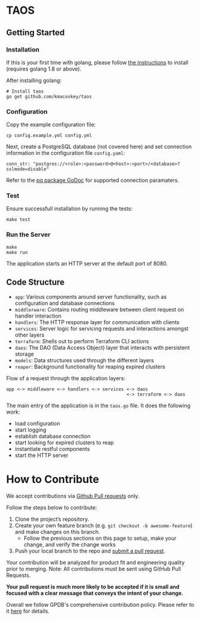# TAOS 

## Getting Started

### Installation

If this is your first time with golang, please follow [the instructions](https://golang.org/doc/install) to install (requires golang 1.8 or above).

After installing golang:

```shell
# Install taos
go get github.com/kmacoskey/taos
```

### Configuration

Copy the example configuration file:

```shell
cp config.example.yml config.yml
```

Next, create a PostgreSQL database (not covered here) and set connection information in the configuration file `config.yaml`:

```
conn_str: "postgres://<role>:<password>@<host>:<port>/<database>?sslmode=disable"
```

Refer to the [pq package GoDoc](https://godoc.org/github.com/lib/pq) for supported connection paramaters.

### Test

Ensure successfull installation by running the tests:

```shell
make test
```

### Run the Server

```shell
make
make run
```

The application starts an HTTP server at the default port of 8080. 

## Code Structure

* `app`: Various components around server functionality, such as configuration and database connections 
* `middlerware`: Contains routing middleware between client request on handler interaction
* `handlers`: The HTTP response layer for communication with clients
* `services`: Server logic for servicing requests and interactions amongst other layers
* `terraform`: Shells out to perform Terraform CLI actions
* `daos`: The DAO (Data Access Object) layer that interacts with persistent storage
* `models`: Data structures used through the different layers
* `reaper`: Background functionality for reaping expired clusters

Flow of a request through the application layers:

```
app <-> middleware <-> handlers <-> services <-> daos
                                             <-> terraform <-> daos
```

The main entry of the application is in the `taos.go` file. It does the following work:

* load configuration
* start logging
* establish database connection
* start looking for expired clusters to reap
* instantiate restful components
* start the HTTP server

# How to Contribute

We accept contributions via [Github Pull requests](https://help.github.com/articles/using-pull-requests) only.

Follow the steps below to contribute:
1. Clone the project’s repository.
1. Create your own feature branch (e.g. `git checkout -b awesome-feature`) and make changes on this branch.
    * Follow the previous sections on this page to setup, make your change, and verify the change works
1. Push your local branch to the repo and [submit a pull request](https://help.github.com/articles/creating-a-pull-request).

Your contribution will be analyzed for product fit and engineering quality prior to merging.
Note: All contributions must be sent using GitHub Pull Requests.

**Your pull request is much more likely to be accepted if it is small and focused with a clear message that conveys the intent of your change.**

Overall we follow GPDB's comprehensive contribution policy. Please refer to it [here](https://github.com/greenplum-db/gpdb#contributing) for details.
